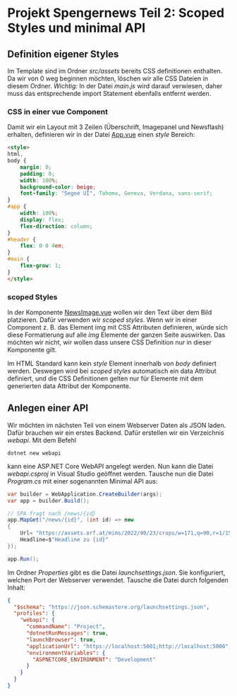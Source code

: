 # Projekt Spengernews Teil 2: Scoped Styles und minimal API

## Definition eigener Styles

Im Template sind im Ordner *src/assets* bereits CSS definitionen enthalten. Da wir von 0 weg beginnen
möchten, löschen wir alle CSS Dateien in diesem Ordner. *Wichtig:* In der Datei *main.js* wird
darauf verwiesen, daher muss das entsprechende import Statement ebenfalls entfernt werden.

### CSS in einer vue Component

Damit wir ein Layout mit 3 Zeilen (Überschrift, Imagepanel und Newsflash) erhalten, definieren
wir in der Datei [App.vue](spengernews/src/App.vue) einen *style* Bereich:
```html
<style>
html,
body {
    margin: 0;
    padding: 0;
    width: 100%;
    background-color: beige;
    font-family: "Segoe UI", Tahoma, Geneva, Verdana, sans-serif;
}
#app {
    width: 100%;
    display: flex;
    flex-direction: column;
}
#header {
    flex: 0 0 4em;
}
#main {
    flex-grow: 1;
}
</style>

```

### scoped Styles

In der Komponente [NewsImage.vue](spengernews/src/components/NewsImage.vue) wollen wir den Text
über dem Bild platzieren. Dafür verwenden wir *scoped styles*. Wenn wir in einer Component z. B.
das Element img mit CSS Attributen definieren, würde sich diese Formatierung auf alle *img* Elemente
der ganzen Seite auswirken. Das möchten wir nicht, wir wollen dass unsere CSS Definition nur in dieser
Komponente gilt.

Im HTML Standard kann kein *style* Element innerhalb von *body* definiert werden. Deswegen wird bei
*scoped styles* automatisch ein data Attribut definiert, und die CSS Definitionen gelten nur für
Elemente mit dem generierten data Attribut der Komponente.

## Anlegen einer API

Wir möchten im nächsten Teil von einem Webserver Daten als JSON laden. Dafür brauchen wir ein erstes
Backend. Dafür erstellen wir ein Verzeichnis *webapi*. Mit dem Befehl 

```
dotnet new webapi
```

kann eine ASP.NET Core WebAPI angelegt werden. Nun kann die Datei *webapi.csproj* in Visual
Studio geöffnet werden. Tausche nun die Datei *Program.cs* mit einer
sogenannten Minimal API aus:

```c#
var builder = WebApplication.CreateBuilder(args);
var app = builder.Build();

// SPA fragt nach /news/{id}
app.MapGet("/news/{id}", (int id) => new
{
    Url= "https://assets.orf.at/mims/2022/40/23/crops/w=171,q=90,r=1/1514150_1k_550823_wirtschaft_erfolgreiche_laender_zko.jpg?s=8c6cb33bc7f34b3ae5eacb249b8e75a0831a89b8",
    Headline=$"Headline zu {id}"
});

app.Run();
```

Im Ordner *Properties* gibt es die Datei *launchsettings.json*. Sie konfiguriert, welchen Port
der Webserver verwendet. Tausche die Datei durch folgenden Inhalt:

```json
{
  "$schema": "https://json.schemastore.org/launchsettings.json",
  "profiles": {
    "webapi": {
      "commandName": "Project",
      "dotnetRunMessages": true,
      "launchBrowser": true,
      "applicationUrl": "https://localhost:5001;http://localhost:5000",
      "environmentVariables": {
        "ASPNETCORE_ENVIRONMENT": "Development"
      }
    }
  }
}
```

